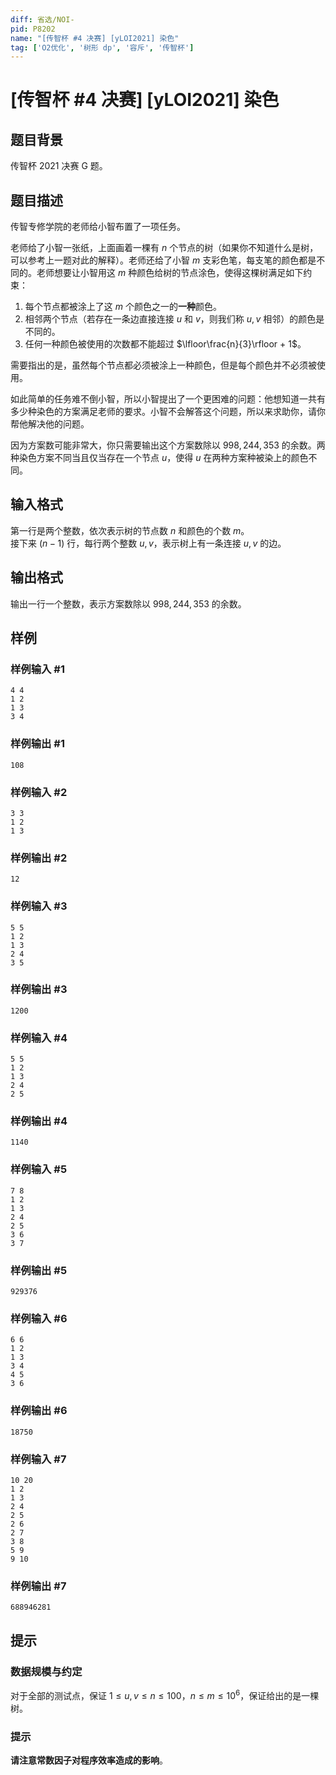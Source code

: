 ```yaml
---
diff: 省选/NOI-
pid: P8202
name: "[传智杯 #4 决赛] [yLOI2021] 染色"
tag: ['O2优化', '树形 dp', '容斥', '传智杯']
---
```

# [传智杯 #4 决赛] [yLOI2021] 染色
## 题目背景

传智杯 2021 决赛 G 题。
## 题目描述

传智专修学院的老师给小智布置了一项任务。

老师给了小智一张纸，上面画着一棵有 $n$ 个节点的树（如果你不知道什么是树，可以参考上一题对此的解释）。老师还给了小智 $m$ 支彩色笔，每支笔的颜色都是不同的。老师想要让小智用这 $m$ 种颜色给树的节点涂色，使得这棵树满足如下约束：

1. 每个节点都被涂上了这 $m$ 个颜色之一的**一种**颜色。
2. 相邻两个节点（若存在一条边直接连接 $u$ 和 $v$，则我们称 $u,v$ 相邻）的颜色是不同的。
3. 任何一种颜色被使用的次数都不能超过 $\lfloor\frac{n}{3}\rfloor + 1$。

需要指出的是，虽然每个节点都必须被涂上一种颜色，但是每个颜色并不必须被使用。

如此简单的任务难不倒小智，所以小智提出了一个更困难的问题：他想知道一共有多少种染色的方案满足老师的要求。小智不会解答这个问题，所以来求助你，请你帮他解决他的问题。

因为方案数可能非常大，你只需要输出这个方案数除以 $998,244,353$ 的余数。两种染色方案不同当且仅当存在一个节点 $u$，使得 $u$ 在两种方案种被染上的颜色不同。
## 输入格式

第一行是两个整数，依次表示树的节点数 $n$ 和颜色的个数 $m$。  
接下来 $(n - 1)$ 行，每行两个整数 $u, v$，表示树上有一条连接 $u, v$ 的边。
## 输出格式

输出一行一个整数，表示方案数除以 $998,244,353$ 的余数。
## 样例

### 样例输入 #1
```
4 4
1 2
1 3
3 4

```
### 样例输出 #1
```
108
```
### 样例输入 #2
```
3 3
1 2
1 3

```
### 样例输出 #2
```
12
```
### 样例输入 #3
```
5 5
1 2
1 3
2 4
3 5

```
### 样例输出 #3
```
1200
```
### 样例输入 #4
```
5 5
1 2
1 3
2 4
2 5
```
### 样例输出 #4
```
1140
```
### 样例输入 #5
```
7 8
1 2
1 3
2 4
2 5
3 6
3 7

```
### 样例输出 #5
```
929376
```
### 样例输入 #6
```
6 6
1 2
1 3
3 4
4 5
3 6
```
### 样例输出 #6
```
18750
```
### 样例输入 #7
```
10 20
1 2
1 3
2 4
2 5
2 6
2 7
3 8
5 9
9 10

```
### 样例输出 #7
```
688946281
```
## 提示

### 数据规模与约定

对于全部的测试点，保证 $1 \leq u, v \leq n\leq 100$，$n \leq m \leq 10^6$，保证给出的是一棵树。

### 提示

**请注意常数因子对程序效率造成的影响**。

